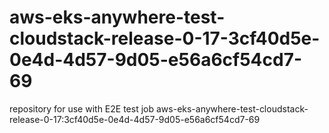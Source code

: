 # aws-eks-anywhere-test-cloudstack-release-0-17-3cf40d5e-0e4d-4d57-9d05-e56a6cf54cd7-69
repository for use with E2E test job aws-eks-anywhere-test-cloudstack-release-0-17:3cf40d5e-0e4d-4d57-9d05-e56a6cf54cd7-69
